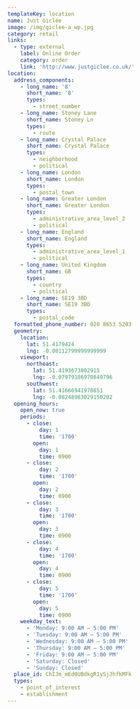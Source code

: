 ```yaml
---
templateKey: location
name: Just Giclée
image: /img/giclee-a_wp.jpg
category: retail
links:
  - type: external
    label: Online Order
    category: order
    link: 'http://www.justgiclee.co.uk/'
location:
  address_components:
    - long_name: '8'
      short_name: '8'
      types:
        - street_number
    - long_name: Stoney Lane
      short_name: Stoney Ln
      types:
        - route
    - long_name: Crystal Palace
      short_name: Crystal Palace
      types:
        - neighborhood
        - political
    - long_name: London
      short_name: London
      types:
        - postal_town
    - long_name: Greater London
      short_name: Greater London
      types:
        - administrative_area_level_2
        - political
    - long_name: England
      short_name: England
      types:
        - administrative_area_level_1
        - political
    - long_name: United Kingdom
      short_name: GB
      types:
        - country
        - political
    - long_name: SE19 3BD
      short_name: SE19 3BD
      types:
        - postal_code
  formatted_phone_number: 020 8653 5203
  geometry:
    location:
      lat: 51.4179424
      lng: -0.08112799999999999
    viewport:
      northeast:
        lat: 51.4193673802915
        lng: -0.07979186970849796
      southwest:
        lat: 51.41666941970851
        lng: -0.08248983029150202
  opening_hours:
    open_now: true
    periods:
      - close:
          day: 1
          time: '1700'
        open:
          day: 1
          time: 0900
      - close:
          day: 2
          time: '1700'
        open:
          day: 2
          time: 0900
      - close:
          day: 3
          time: '1700'
        open:
          day: 3
          time: 0900
      - close:
          day: 4
          time: '1700'
        open:
          day: 4
          time: 0900
      - close:
          day: 5
          time: '1700'
        open:
          day: 5
          time: 0900
    weekday_text:
      - 'Monday: 9:00 AM – 5:00 PM'
      - 'Tuesday: 9:00 AM – 5:00 PM'
      - 'Wednesday: 9:00 AM – 5:00 PM'
      - 'Thursday: 9:00 AM – 5:00 PM'
      - 'Friday: 9:00 AM – 5:00 PM'
      - 'Saturday: Closed'
      - 'Sunday: Closed'
  place_id: ChIJm_mEd0UBdkgR1ySjJhfkMFk
  types:
    - point_of_interest
    - establishment
---
```

